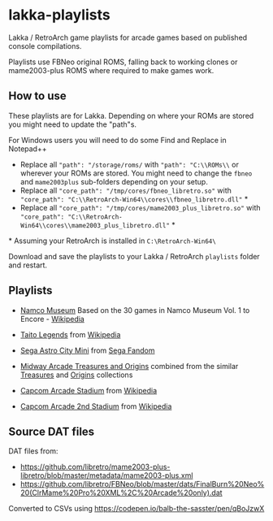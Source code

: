 # lakka-playlists

Lakka / RetroArch game playlists for arcade games based on published console compilations.

Playlists use FBNeo original ROMS, falling back to working clones or mame2003-plus ROMS where required to make games work.

## How to use

These playlists are for Lakka. Depending on where your ROMs are stored you might need to update the "path"s.

For Windows users you will need to do some Find and Replace in Notepad++

- Replace all `"path": "/storage/roms/` with `"path": "C:\\ROMs\\` or wherever your ROMs are stored.
  You might need to change the `fbneo` and `mame2003plus` sub-folders depending on your setup.
- Replace all `"core_path": "/tmp/cores/fbneo_libretro.so"` with `"core_path": "C:\\RetroArch-Win64\\cores\\fbneo_libretro.dll"` \*
- Replace all `"core_path": "/tmp/cores/mame2003_plus_libretro.so"` with `"core_path": "C:\\RetroArch-Win64\\cores\\mame2003_plus_libretro.dll"` \*

\* Assuming your RetroArch is installed in `C:\RetroArch-Win64\`

Download and save the playlists to your Lakka / RetroArch `playlists` folder and restart.

## Playlists

- [Namco Museum](https://raw.githubusercontent.com/balb/lakka-playlists/main/playlists/A%20-%20Arcade%20-%20Namco%20Museum.lpl)
  Based on the 30 games in Namco Museum Vol. 1 to Encore - [Wikipedia](https://en.wikipedia.org/wiki/Namco_Museum)

- [Taito Legends](https://raw.githubusercontent.com/balb/lakka-playlists/main/playlists/A%20-%20Arcade%20-%20Taito%20Legends.lpl)
  from [Wikipedia](https://en.wikipedia.org/wiki/Taito_Legends)

- [Sega Astro City Mini](https://raw.githubusercontent.com/balb/lakka-playlists/main/playlists/A%20-%20Arcade%20-%20Sega%20Astro%20City%20Mini.lpl)
  from [Sega Fandom](https://sega.fandom.com/wiki/Astro_City_Mini)

- [Midway Arcade Treasures and Origins](https://raw.githubusercontent.com/balb/lakka-playlists/main/playlists/A%20-%20Arcade%20-%20Midway%20Arcade%20Treasures%20and%20Origins.lpl)
  combined from the similar [Treasures](https://en.wikipedia.org/wiki/Midway_Arcade_Treasures)
  and [Origins](https://en.wikipedia.org/wiki/Midway_Arcade_Origins) collections

- [Capcom Arcade Stadium](https://github.com/balb/lakka-playlists/blob/main/playlists/A%20-%20Arcade%20-%20Capcom%20Arcade%20Stadium.lpl)
  from [Wikipedia](https://en.wikipedia.org/wiki/Capcom_Arcade_Stadium)

- [Capcom Arcade 2nd Stadium](https://github.com/balb/lakka-playlists/blob/main/playlists/A%20-%20Arcade%20-%20Capcom%20Arcade%202nd%20Stadium.lpl)
  from [Wikipedia](https://en.wikipedia.org/wiki/Capcom_Arcade_Stadium#Capcom_Arcade_2nd_Stadium)

## Source DAT files

DAT files from:

- https://github.com/libretro/mame2003-plus-libretro/blob/master/metadata/mame2003-plus.xml
- https://github.com/libretro/FBNeo/blob/master/dats/FinalBurn%20Neo%20(ClrMame%20Pro%20XML%2C%20Arcade%20only).dat

Converted to CSVs using https://codepen.io/balb-the-sasster/pen/qBoJzwX
